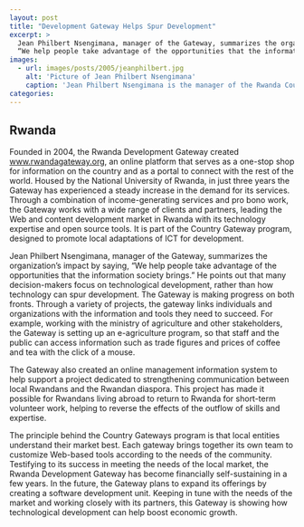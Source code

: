 ```yaml
---
layout: post
title: "Development Gateway Helps Spur Development"
excerpt: >
  Jean Philbert Nsengimana, manager of the Gateway, summarizes the organization’s impact by saying,
  “We help people take advantage of the opportunities that the information society brings.”
images:
  - url: images/posts/2005/jeanphilbert.jpg
    alt: 'Picture of Jean Philbert Nsengimana'
    caption: 'Jean Philbert Nsengimana is the manager of the Rwanda Country Gateway. He spoke with staff at Development Gateway in Washington to give them insights on the rapid progress of his organization. Through its strategic partnerships and sound business planning, the Gateway has obtained financial independence, providing a valued service geared to local needs.'
categories:
---
```


## Rwanda

Founded in 2004, the Rwanda Development Gateway created www.rwandagateway.org, an online platform that serves as a one-stop shop for information on the country and as a portal to connect with the rest of the world. Housed by the National University of Rwanda, in just three years the Gateway has experienced a steady increase in the demand for its services. Through a combination of income-generating services and pro bono work, the Gateway works with a wide range of clients and partners, leading the Web and content development market in Rwanda with its technology expertise and open source tools. It is part of the Country Gateway program, designed to promote local adaptations of ICT for development.

Jean Philbert Nsengimana, manager of the Gateway, summarizes the organization’s impact by saying, “We help people take advantage of the opportunities that the information society brings.” He points out that many decision-makers focus on technological development, rather than how technology can spur development. The Gateway is making progress on both fronts. Through a variety of projects, the gateway links individuals and organizations with the information and tools they need to succeed. For example, working with the ministry of agriculture and other stakeholders, the Gateway is setting up an e-agriculture program, so that staff and the public can access information such as trade figures and prices of coffee and tea with the click of a mouse.

The Gateway also created an online management information system to help support a project dedicated to strengthening communication between local Rwandans and the Rwandan diaspora. This project has made it possible for Rwandans living abroad to return to Rwanda for short-term volunteer work, helping to reverse the effects of the outflow of skills and expertise.

The principle behind the Country Gateways program is that local entities understand their market best. Each gateway brings together its own team to customize Web-based tools according to the needs of the community. Testifying to its success in meeting the needs of the local market, the Rwanda Development Gateway has become financially self-sustaining in a few years. In the future, the Gateway plans to expand its offerings by creating a software development unit. Keeping in tune with the needs of the market and working closely with its partners, this Gateway is showing how technological development can help boost economic growth.
